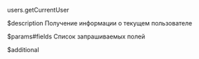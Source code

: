 users.getCurrentUser

$description
Получение информации о текущем пользователе

$params#fields
Список запрашиваемых полей

$additional
